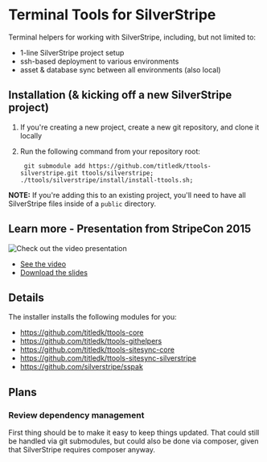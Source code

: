 # Terminal Tools for SilverStripe

Terminal helpers for working with SilverStripe, including, but not limited to:

* 1-line SilverStripe project setup
* ssh-based deployment to various environments
* asset & database sync between all environments (also local)

## Installation (& kicking off a new SilverStripe project)

1. If you're creating a new project, create a new git repository, and clone it locally
2. Run the following command from your repository root:

		git submodule add https://github.com/titledk/ttools-silverstripe.git ttools/silverstripe; ./ttools/silverstripe/install/install-ttools.sh;


**NOTE:** If you're adding this to an existing project, you'll need to have all SilverStripe files inside of a `public` directory.

## Learn more - Presentation from StripeCon 2015

![Check out the video presentation](https://i.vimeocdn.com/video/540923620.png)


* [See the video](https://vimeo.com/143360071)
* [Download the slides](http://www.anselm.dk/static/talks/stripecon-2015/ttools.pdf)




## Details

The installer installs the following modules for you:

* https://github.com/titledk/ttools-core
* https://github.com/titledk/ttools-githelpers
* https://github.com/titledk/ttools-sitesync-core
* https://github.com/titledk/ttools-sitesync-silverstripe
* https://github.com/silverstripe/sspak



## Plans


### Review dependency management

First thing should be to make it easy to keep things updated.
That could still be handled via git submodules, but could
also be done via composer, given that SilverStripe requires
composer anyway.


